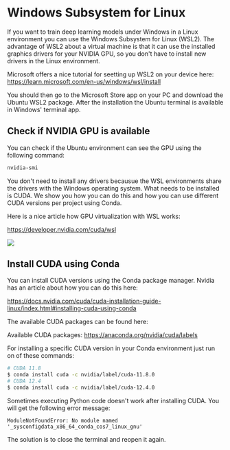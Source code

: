 # Windows Subsystem for Linux

If you want to train deep learning models under Windows in a Linux environment you can use the Windows Subsystem for Linux (WSL2). The advantage of WSL2 about a virtual machine is that it can use the installed graphics drivers for your NVIDIA GPU, so you don't have to install new drivers in the Linux environment. 

Microsoft offers a nice tutorial for seetting up WSL2 on your device here: https://learn.microsoft.com/en-us/windows/wsl/install

You should then go to the Microsoft Store app on your PC and download the Ubuntu WSL2 package. After the installation the Ubuntu terminal is available in Windows' terminal app.

## Check if NVIDIA GPU is available

You can check if the Ubuntu environment can see the GPU using the following command: 

```bash
nvidia-smi
```

You don't need to install any drivers becausue the WSL environments share the drivers with the Windows operating system. What needs to be installed is CUDA. We show you how you can do this and how you can use different CUDA versions per project using Conda. 

Here is a nice article how GPU virtualization with WSL works:

https://developer.nvidia.com/cuda/wsl

<img src="https://d29g4g2dyqv443.cloudfront.net/sites/default/files/akamai/cuda/images/WSL-launch-stack-diagram-HR-r4.png" />

## Install CUDA using Conda

You can install CUDA versions using the Conda package manager. Nvidia has an article about how you can do this here:

https://docs.nvidia.com/cuda/cuda-installation-guide-linux/index.html#installing-cuda-using-conda

The available CUDA packages can be found here:

Available CUDA packages: https://anaconda.org/nvidia/cuda/labels

For installing a specific CUDA version in your Conda environment just run on of these commands:

```bash
# CUDA 11.8
$ conda install cuda -c nvidia/label/cuda-11.8.0
# CUDA 12.4
$ conda install cuda -c nvidia/label/cuda-12.4.0
```

Sometimes executing Python code doesn't work after installing CUDA. You will get the following error message:

```
ModuleNotFoundError: No module named '_sysconfigdata_x86_64_conda_cos7_linux_gnu'
```

The solution is to close the terminal and reopen it again.
